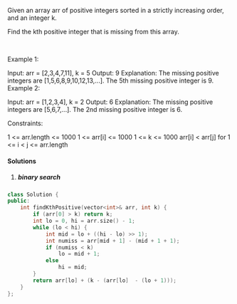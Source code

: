 Given an array arr of positive integers sorted in a strictly increasing order, and an integer k.

Find the kth positive integer that is missing from this array.

 

Example 1:

Input: arr = [2,3,4,7,11], k = 5
Output: 9
Explanation: The missing positive integers are [1,5,6,8,9,10,12,13,...]. The 5th missing positive integer is 9.
Example 2:

Input: arr = [1,2,3,4], k = 2
Output: 6
Explanation: The missing positive integers are [5,6,7,...]. The 2nd missing positive integer is 6.
 

Constraints:

1 <= arr.length <= 1000
1 <= arr[i] <= 1000
1 <= k <= 1000
arr[i] < arr[j] for 1 <= i < j <= arr.length

#### Solutions

1. ##### binary search

```c++
class Solution {
public:
    int findKthPositive(vector<int>& arr, int k) {
        if (arr[0] > k) return k;
        int lo = 0, hi = arr.size() - 1;
        while (lo < hi) {
            int mid = lo + ((hi - lo) >> 1);
            int numiss = arr[mid + 1] - (mid + 1 + 1);
            if (numiss < k)
                lo = mid + 1;
            else
                hi = mid;
        }
        return arr[lo] + (k - (arr[lo]  - (lo + 1)));
    }
};
```